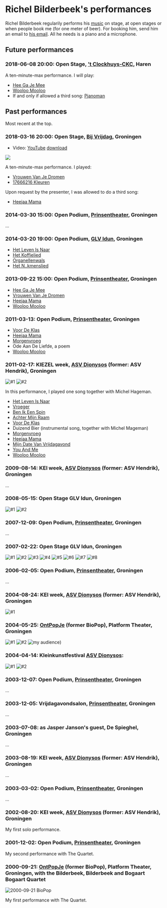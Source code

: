 # Richel Bilderbeek's performances

Richel Bilderbeek regularily performs 
his [music](https://github.com/richelbilderbeek/music)
on stage, at open stages or when people book me (for one meter of beer). 
For booking him, send him an email to 
[his email](http://richelbilderbeek.nl/Email.png). 
All he needs is a piano and a microphone.

## Future performances

### 2018-06-08 20:00: Open Stage, ['t Clockhuys-CKC](https://www.clockhuys.com), Haren

A ten-minute-max performance. I will play:

 * [Hee Ga Je Mee](https://github.com/richelbilderbeek/music/HeeGaJeMee.md)
 * [Wooloo Mooloo](https://github.com/richelbilderbeek/music/WoolooMooloo.md)
 * If and only if allowed a third song: [Pjanoman](https://github.com/richelbilderbeek/music/Pjanoman.md)

## Past performances

Most recent at the top.

### 2018-03-16 20:00: Open Stage, [Bij Vrijdag](https://www.bijvrijdag.nl), Groningen

 * Video: [YouTube](https://youtu.be/K3NYmWz-9x4) [download](http://www.richelbilderbeek.nl/20180316OptredenBijVrijdag.mp4)

![](20180316OpenPodium.png)

A ten-minute-max performance. I played:

 * [Vrouwen Van Je Dromen](https://github.com/richelbilderbeek/music/VrouwenVanJeDromen.md)
 * [17666216 Kleuren](https://github.com/richelbilderbeek/music/17666216Kleuren.md)

Upon request by the presenter, I was allowed to do a third song:

 * [Heejaa Mama](https://github.com/richelbilderbeek/music/HeejaaMama.md)

### 2014-03-30 15:00: Open Podium, [Prinsentheater](http://www.prinsentheater.nl/), Groningen

...

### 2014-03-20 19:00: Open Podium, [GLV Idun](http://www.glv-idun.nl/), Groningen

 * [Het Leven Is Naar](https://github.com/richelbilderbeek/music/HetLevenIsNaar.md)
 * [Het Koffielied](https://github.com/richelbilderbeek/music/HetKoffielied.md)
 * [Organellenwals](https://github.com/richelbilderbeek/music/Organellenwals.md)
 * [Het N..kmenslied](https://github.com/richelbilderbeek/music/HetNeukmenslied.md)

### 2013-09-22 15:00: Open Podium, [Prinsentheater](http://www.prinsentheater.nl/), Groningen

 * [Hee Ga Je Mee](https://github.com/richelbilderbeek/music/HeeGaJeMee.md)
 * [Vrouwen Van Je Dromen](https://github.com/richelbilderbeek/music/VrouwenVanJeDromen.md)
 * [Heejaa Mama](https://github.com/richelbilderbeek/music/HeejaaMama.md)
 * [Wooloo Mooloo](https://github.com/richelbilderbeek/music/WoolooMooloo.md)

### 2011-03-13: Open Podium, [Prinsentheater](http://www.prinsentheater.nl/), Groningen

 * [Voor De Klas](https://github.com/richelbilderbeek/music/VoorDeKlas.md)
 * [Heejaa Mama](https://github.com/richelbilderbeek/music/HeejaaMama.md)
 * [Morgenvroeg](https://github.com/richelbilderbeek/music/Morgenvroeg.md)
 * Ode Aan De Liefde, a poem
 * [Wooloo Mooloo](https://github.com/richelbilderbeek/music/WoolooMooloo.md)

### 2011-02-17: KIEZEL week, [ASV Dionysos](http://www.asvdionysos.nl/) (former: ASV Hendrik), Groningen

![#1](FotoDionysos20110217_1.jpg)
![#2](FotoDionysos20110217_2.jpg)

In this performance, I played one song together with Michel Hageman.

 * [Het Leven Is Naar](https://github.com/richelbilderbeek/music/HetLevenIsNaar.md)
 * [Vroeger](https://github.com/richelbilderbeek/music/Vroeger.md)
 * [Ben Ik Een Spin](https://github.com/richelbilderbeek/music/BenIkEenSpin.md)
 * [Achter Mijn Raam](https://github.com/richelbilderbeek/music/AchterMijnRaam.md)
 * [Voor De Klas](https://github.com/richelbilderbeek/music/VoorDeKlas.md)
 * Duizend Bier (instrumental song, together with Michel Mageman)
 * [Morgenvroeg](https://github.com/richelbilderbeek/music/Morgenvroeg.md)
 * [Heejaa Mama](https://github.com/richelbilderbeek/music/HeejaaMama.md)
 * [Mijn Date Van Vrijdagavond](https://github.com/richelbilderbeek/music/MijnDateVanVrijdagavond.md)
 * [You And Me](https://github.com/richelbilderbeek/music/YouAndMe.md)
 * [Wooloo Mooloo](https://github.com/richelbilderbeek/music/WoolooMooloo.md)

### 2009-08-14: KEI week, [ASV Dionysos](http://www.asvdionysos.nl/) (former: ASV Hendrik), Groningen

...

### 2008-05-15: Open Stage GLV Idun, Groningen

![#1](FotoOpenPodiumGlvIdun20080515_1.jpg)
![#2](FotoOpenPodiumGlvIdun20080515_2.jpg)

### 2007-12-09: Open Podium, [Prinsentheater](http://www.prinsentheater.nl/), Groningen

...

### 2007-02-22: Open Stage GLV Idun, Groningen

![#1](FotoOpenPodium2007_1.jpg) 
![#2](FotoOpenPodium2007_2.jpg)
![#3](FotoOpenPodium2007_3.jpg)
![#4](FotoOpenPodium2007_4.jpg)
![#5](FotoOpenPodium2007_5.jpg)
![#6](FotoOpenPodium2007_6.jpg)
![#7](FotoOpenPodium2007_7.jpg)
![#8](FotoOpenPodium2007_8.jpg)

### 2006-02-05: Open Podium, [Prinsentheater](http://www.prinsentheater.nl/), Groningen

...

### 2004-08-24: KEI week, [ASV Dionysos](http://www.asvdionysos.nl/) (former: ASV Hendrik), Groningen

![#1](FotoRichelkrijgttieten.jpg)

### 2004-05-25: [OntPopJe](http://www.glv-idun.nl/) (former BioPop), Platform Theater, Groningen

![#1](FotoOntpopje2004_1.jpg)
![#2](FotoOntpopje2004_4.jpg) 
![my audience](FotoOntpopje2004_PubliekTijdensAct.jpg))

### 2004-04-14: Kleinkunstfestival [ASV Dionysos](http://www.asvdionysos.nl/): 

![#1](Foto20040414_kleinkunst068.jpg)
![#2](Foto20040414_kleinkunst069.jpg)

### 2003-12-07: Open Podium, [Prinsentheater](http://www.prinsentheater.nl/), Groningen

...

### 2003-12-05: Vrijdagavondsalon, [Prinsentheater](http://www.prinsentheater.nl/), Groningen

...

### 2003-07-08: as Jasper Janson's guest, De Spieghel, Groningen

...

### 2003-08-19: KEI week, [ASV Dionysos](http://www.asvdionysos.nl/) (former: ASV Hendrik), Groningen

...

### 2003-03-02: Open Podium, [Prinsentheater](http://www.prinsentheater.nl/), Groningen

...

### 2002-08-20: KEI week, [ASV Dionysos](http://www.asvdionysos.nl/) (former: ASV Hendrik), Groningen

My first solo performance.

### 2001-12-02: Open Podium, [Prinsentheater](http://www.prinsentheater.nl/), Groningen

My second performance with The Quartet.

### 2000-09-21: [OntPopJe](http://www.glv-idun.nl/) (former BioPop), Platform Theater, Groningen, with the Bilderbeek, Bilderbeek and Bogaart Bogaart Quartet

![2000-09-21 BioPop](FotoBBBBQbiopop.jpg)

My first performance with The Quartet.
